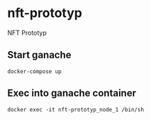 # nft-prototyp

NFT Prototyp

## Start ganache

```
docker-compose up
```

## Exec into ganache container

```
docker exec -it nft-prototyp_node_1 /bin/sh
```
